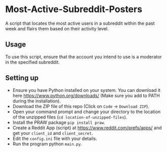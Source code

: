 # Most-Active-Subreddit-Posters
A script that locates the most active users in a subreddit within the past week and flairs them based on their activity level.

## Usage
To use this script, ensure that the account you intend to use is a moderator in the specified subreddit.

## Setting up
- Ensure you have Python installed on your system. You can download it here https://www.python.org/downloads/ (Make sure you add to PATH during the installation).
- Download the ZIP file of this repo (Click on ```Code``` -> ```Download ZIP```).
- Open your command prompt and change your directory to the location of the unzipped files (```cd location-of-unzipped-files```).
- Install the PRAW package ```pip install praw```.
- Create a Reddit App (script) at https://www.reddit.com/prefs/apps/ and get your ```client_id``` and ```client_secret```.
- Edit the ```config.ini``` file with your details.
- Run the program python ```main.py```.
